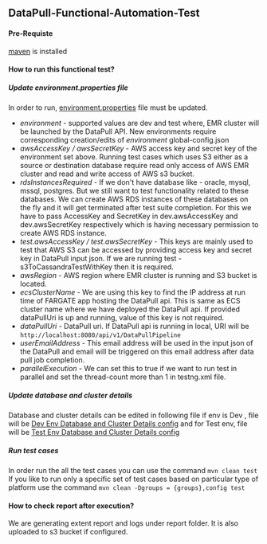 ## DataPull-Functional-Automation-Test
#### Pre-Requiste 
  [maven](https://maven.apache.org/install.html) is installed 
#### How to run this functional test?
##### Update environment.properties file 
In order to run, [environment.properties](../functional-test/src/main/resources/environment.properties) file must be updated.
* _environment_ - supported values are dev and test where, EMR cluster will be launched by the DataPull API. New environments require corresponding creation/edits of _environment_ global-config.json
* _awsAccessKey / awsSecretKey_ - AWS access key and secret key of the environment set above. Running test cases which uses S3 either as a source or destination database require read only access of AWS EMR cluster and read and write access of AWS s3 bucket.  
* _rdsInstancesRequired_ - If we don't have database like - oracle, mysql, mssql, postgres. But we still want to test functionality related to these databases. We can create AWS RDS instances of these databases on the fly and it will get terminated after test suite completion. For this we have to pass AccessKey and SecretKey in dev.awsAccessKey and  dev.awsSecretKey respectively which is having necessary permission to create AWS RDS instance.
* _test.awsAccessKey / test.awsSecretKey_ - This keys are mainly used to test that AWS S3 can be accessed by providing access key and secret key in DataPull input json. If we are running test - s3ToCassandraTestWithKey then it is required.
* _awsRegion_ - AWS region where EMR cluster is running and S3 bucket is located.
* _ecsClusterName_ - We are using this key to find the IP address at run time of FARGATE app hosting the DataPull api. This is same as ECS cluster name where we have deployed the DataPull api. If provided dataPullUri is up and running, value of this key is not required.
* _dataPullUri_ - DataPull uri. If DataPull api is running in local, URI will be `http://localhost:8080/api/v1/DataPullPipeline`
* _userEmailAddress_ - This email address will be used in the input json of the DataPull and email will be triggered on this email address after data pull job completion.
* _parallelExecution_ - We can set this to true if we want to run test in parallel and set the thread-count more than 1 in testng.xml file.
##### Update database and cluster details 
Database and cluster details can be edited in following file if env is Dev , file will be [Dev Env Database and Cluster Details config](../functional-test/src/main/resources/dev_global-config.json) and for Test env, file will be [Test Env Database and Cluster Details config](../functional-test/src/main/resources/dev_global-config.json)
##### Run test cases 
In order run the all the test cases you can use the command ``` mvn clean test ```
If you like to run only a specific set of test cases based on particular type of platform use the command ```mvn clean -Dgroups = {groups},config test```

#### How to check report after execution?
We are generating extent report and logs under report folder. It is also uploaded to s3 bucket if configured.


